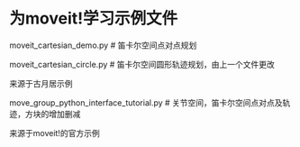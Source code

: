 #  为moveit!学习示例文件

moveit_cartesian_demo.py  # 笛卡尔空间点对点规划

moveit_cartesian_circle.py  # 笛卡尔空间圆形轨迹规划，由上一个文件更改

来源于古月居示例


move_group_python_interface_tutorial.py # 关节空间，笛卡尔空间点对点及轨迹，方块的增加删减

来源于moveit!的官方示例
